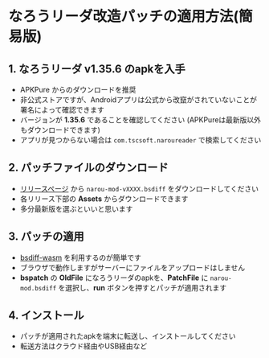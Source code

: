 # なろうリーダ改造パッチの適用方法(簡易版)

## 1. なろうリーダ v1.35.6 のapkを入手
- APKPure からのダウンロードを推奨
- 非公式ストアですが、Androidアプリは公式から改竄がされていないことが署名によって確認できます
- バージョンが **1.35.6** であることを確認してください (APKPureは最新版以外もダウンロードできます)
- アプリが見つからない場合は `com.tscsoft.naroureader` で検索してください

## 2. パッチファイルのダウンロード
- [リリースページ](https://github.com/kairi003/NarouReaderMod/releases) から `narou-mod-vXXXX.bsdiff` をダウンロードしてください
- 各リリース下部の **Assets** からダウンロードできます
- 多分最新版を選ぶといいと思います

## 3. パッチの適用
- [bsdiff-wasm](https://kairi003.github.io/bsdiff-wasm/) を利用するのが簡単です
- ブラウザで動作しますがサーバーにファイルをアップロードはしません
- **bspatch** の **OldFile** になろうリーダのapkを、**PatchFile** に `narou-mod.bsdiff` を選択し、**run** ボタンを押すとパッチが適用されます

## 4. インストール
- パッチが適用されたapkを端末に転送し、インストールしてください
- 転送方法はクラウド経由やUSB経由など
